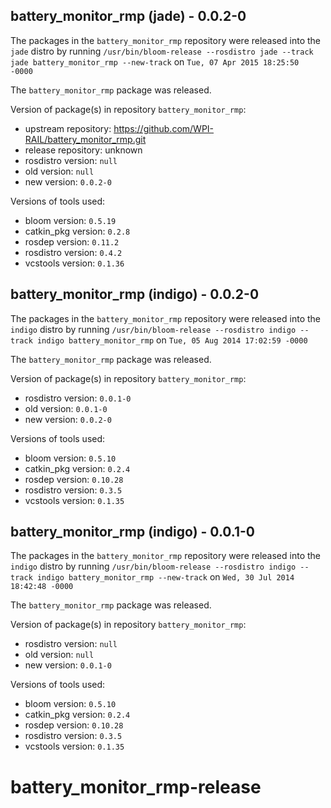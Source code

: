 ## battery_monitor_rmp (jade) - 0.0.2-0

The packages in the `battery_monitor_rmp` repository were released into the `jade` distro by running `/usr/bin/bloom-release --rosdistro jade --track jade battery_monitor_rmp --new-track` on `Tue, 07 Apr 2015 18:25:50 -0000`

The `battery_monitor_rmp` package was released.

Version of package(s) in repository `battery_monitor_rmp`:
- upstream repository: https://github.com/WPI-RAIL/battery_monitor_rmp.git
- release repository: unknown
- rosdistro version: `null`
- old version: `null`
- new version: `0.0.2-0`

Versions of tools used:
- bloom version: `0.5.19`
- catkin_pkg version: `0.2.8`
- rosdep version: `0.11.2`
- rosdistro version: `0.4.2`
- vcstools version: `0.1.36`


## battery_monitor_rmp (indigo) - 0.0.2-0

The packages in the `battery_monitor_rmp` repository were released into the `indigo` distro by running `/usr/bin/bloom-release --rosdistro indigo --track indigo battery_monitor_rmp` on `Tue, 05 Aug 2014 17:02:59 -0000`

The `battery_monitor_rmp` package was released.

Version of package(s) in repository `battery_monitor_rmp`:
- rosdistro version: `0.0.1-0`
- old version: `0.0.1-0`
- new version: `0.0.2-0`

Versions of tools used:
- bloom version: `0.5.10`
- catkin_pkg version: `0.2.4`
- rosdep version: `0.10.28`
- rosdistro version: `0.3.5`
- vcstools version: `0.1.35`


## battery_monitor_rmp (indigo) - 0.0.1-0

The packages in the `battery_monitor_rmp` repository were released into the `indigo` distro by running `/usr/bin/bloom-release --rosdistro indigo --track indigo battery_monitor_rmp --new-track` on `Wed, 30 Jul 2014 18:42:48 -0000`

The `battery_monitor_rmp` package was released.

Version of package(s) in repository `battery_monitor_rmp`:
- rosdistro version: `null`
- old version: `null`
- new version: `0.0.1-0`

Versions of tools used:
- bloom version: `0.5.10`
- catkin_pkg version: `0.2.4`
- rosdep version: `0.10.28`
- rosdistro version: `0.3.5`
- vcstools version: `0.1.35`


battery_monitor_rmp-release
===========================
